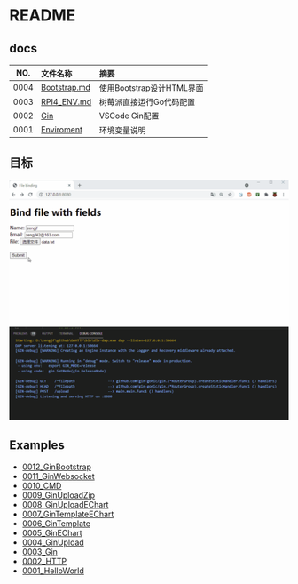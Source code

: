 # README

## docs

NO.|文件名称|摘要
:--:|:--|:--
0004| [Bootstrap.md](docs/0004_Bootstrap.md) | 使用Bootstrap设计HTML界面
0003| [RPI4_ENV.md](docs/0003_RPI4_ENV.md) | 树莓派直接运行Go代码配置
0002| [Gin](docs/0002_Gin.md) | VSCode Gin配置
0001| [Enviroment](docs/0001_Enviroment.md) | 环境变量说明

## 目标

![go_upload_echart.gif](docs/images/go_upload_echart.gif)

## Examples

* [0012_GinBootstrap](src/0012_GinBootstrap)
* [0011_GinWebsocket](src/0011_GinWebsocket)
* [0010_CMD](src/0010_CMD)
* [0009_GinUploadZip](src/0009_GinUploadZip)
* [0008_GinUploadEChart](src/0008_GinUploadEChart)
* [0007_GinTemplateEChart](src/0007_GinTemplateEChart)
* [0006_GinTemplate](src/0006_GinTemplate)
* [0005_GinEChart](src/0005_GinEChart)
* [0004_GinUpload](src/0004_GinUpload)
* [0003_Gin](src/0003_Gin)
* [0002_HTTP](src/0002_HTTP)
* [0001_HelloWorld](src/0001_HelloWorld)
